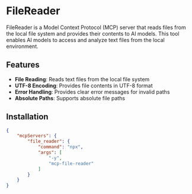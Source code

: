 # FileReader
FileReader is a Model Context Protocol (MCP) server that reads files from the local file system and provides their contents to AI models. This tool enables AI models to access and analyze text files from the local environment.

## Features
- **File Reading**: Reads text files from the local file system
- **UTF-8 Encoding**: Provides file contents in UTF-8 format
- **Error Handling**: Provides clear error messages for invalid paths
- **Absolute Paths**: Supports absolute file paths

## Installation
```json
{
    "mcpServers": {
        "file_reader": {
            "command": "npx",
            "args": [
                "-y",
                "mcp-file-reader"
            ]
        }
    }
}
```
